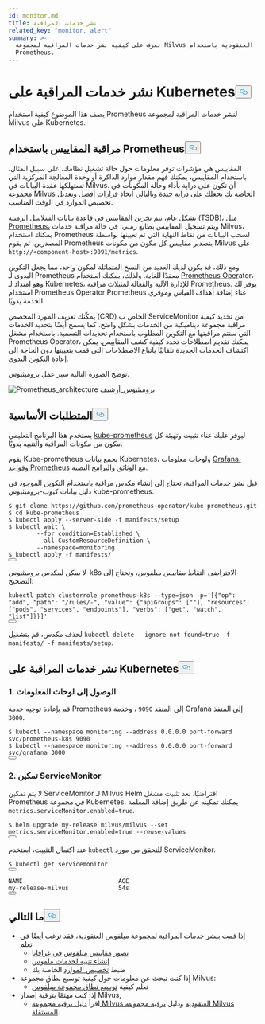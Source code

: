 ```yaml
---
id: monitor.md
title: نشر خدمات المراقبة
related_key: "monitor, alert"
summary: >-
  تعرف على كيفية نشر خدمات المراقبة لمجموعة Milvus العنقودية باستخدام
  Prometheus.
---
```


<h1 id="Deploying-Monitoring-Services-on-Kubernetes" class="common-anchor-header">نشر خدمات المراقبة على Kubernetes<button data-href="#Deploying-Monitoring-Services-on-Kubernetes" class="anchor-icon" translate="no">
      <svg translate="no"
        aria-hidden="true"
        focusable="false"
        height="20"
        version="1.1"
        viewBox="0 0 16 16"
        width="16"
      >
        <path
          fill="#0092E4"
          fill-rule="evenodd"
          d="M4 9h1v1H4c-1.5 0-3-1.69-3-3.5S2.55 3 4 3h4c1.45 0 3 1.69 3 3.5 0 1.41-.91 2.72-2 3.25V8.59c.58-.45 1-1.27 1-2.09C10 5.22 8.98 4 8 4H4c-.98 0-2 1.22-2 2.5S3 9 4 9zm9-3h-1v1h1c1 0 2 1.22 2 2.5S13.98 12 13 12H9c-.98 0-2-1.22-2-2.5 0-.83.42-1.64 1-2.09V6.25c-1.09.53-2 1.84-2 3.25C6 11.31 7.55 13 9 13h4c1.45 0 3-1.69 3-3.5S14.5 6 13 6z"
        ></path>
      </svg>
    </button></h1><p>يصف هذا الموضوع كيفية استخدام Prometheus لنشر خدمات المراقبة لمجموعة Milvus على Kubernetes.</p>
<h2 id="Monitor-metrics-with-Prometheus" class="common-anchor-header">مراقبة المقاييس باستخدام Prometheus<button data-href="#Monitor-metrics-with-Prometheus" class="anchor-icon" translate="no">
      <svg translate="no"
        aria-hidden="true"
        focusable="false"
        height="20"
        version="1.1"
        viewBox="0 0 16 16"
        width="16"
      >
        <path
          fill="#0092E4"
          fill-rule="evenodd"
          d="M4 9h1v1H4c-1.5 0-3-1.69-3-3.5S2.55 3 4 3h4c1.45 0 3 1.69 3 3.5 0 1.41-.91 2.72-2 3.25V8.59c.58-.45 1-1.27 1-2.09C10 5.22 8.98 4 8 4H4c-.98 0-2 1.22-2 2.5S3 9 4 9zm9-3h-1v1h1c1 0 2 1.22 2 2.5S13.98 12 13 12H9c-.98 0-2-1.22-2-2.5 0-.83.42-1.64 1-2.09V6.25c-1.09.53-2 1.84-2 3.25C6 11.31 7.55 13 9 13h4c1.45 0 3-1.69 3-3.5S14.5 6 13 6z"
        ></path>
      </svg>
    </button></h2><p>المقاييس هي مؤشرات توفر معلومات حول حالة تشغيل نظامك. على سبيل المثال، باستخدام المقاييس، يمكنك فهم مقدار موارد الذاكرة أو وحدة المعالجة المركزية التي تستهلكها عقدة البيانات في Milvus. أن تكون على دراية بأداء وحالة المكونات في مجموعة Milvus الخاصة بك يجعلك على دراية جيدة وبالتالي اتخاذ قرارات أفضل وتعديل تخصيص الموارد في الوقت المناسب.</p>
<p>بشكل عام، يتم تخزين المقاييس في قاعدة بيانات السلاسل الزمنية (TSDB)، مثل <a href="https://prometheus.io/">Prometheus،</a> ويتم تسجيل المقاييس بطابع زمني. في حالة مراقبة خدمات Milvus، يمكنك استخدام Prometheus لسحب البيانات من نقاط النهاية التي تم تعيينها بواسطة المصدرين. ثم يقوم Prometheus بتصدير مقاييس كل مكون من مكونات Milvus على <code translate="no">http://&lt;component-host&gt;:9091/metrics</code>.</p>
<p>ومع ذلك، قد يكون لديك العديد من النسخ المتماثلة لمكون واحد، مما يجعل التكوين اليدوي لـ Prometheus معقدًا للغاية. ولذلك، يمكنك استخدام <a href="https://github.com/prometheus-operator/prometheus-operator">Prometheus Oper</a>ator، وهو امتداد لـ Kubernetes، للإدارة الآلية والفعالة لمثيلات مراقبة Prometheus. يوفر لك استخدام Prometheus Operator Prometheus عناء إضافة أهداف القياس وموفري الخدمة يدويًا.</p>
<p>يمكّنك تعريف المورد المخصص (CRD) الخاص ب ServiceMonitor من تحديد كيفية مراقبة مجموعة ديناميكية من الخدمات بشكل واضح. كما يسمح أيضًا بتحديد الخدمات التي ستتم مراقبتها مع التكوين المطلوب باستخدام تحديدات التسمية. باستخدام مشغل Prometheus Operator، يمكنك تقديم اصطلاحات تحدد كيفية كشف المقاييس. يمكن اكتشاف الخدمات الجديدة تلقائيًا باتباع الاصطلاحات التي قمت بتعيينها دون الحاجة إلى إعادة التكوين اليدوي.</p>
<p>توضح الصورة التالية سير عمل بروميثيوس.</p>
<p>
  
   <span class="img-wrapper"> <img translate="no" src="/docs/v2.5.x/assets/prometheus_architecture.png" alt="Prometheus_architecture" class="doc-image" id="prometheus_architecture" />
   </span> <span class="img-wrapper"> <span>بروميثيوس_أرشيف</span> </span></p>
<h2 id="Prerequisites" class="common-anchor-header">المتطلبات الأساسية<button data-href="#Prerequisites" class="anchor-icon" translate="no">
      <svg translate="no"
        aria-hidden="true"
        focusable="false"
        height="20"
        version="1.1"
        viewBox="0 0 16 16"
        width="16"
      >
        <path
          fill="#0092E4"
          fill-rule="evenodd"
          d="M4 9h1v1H4c-1.5 0-3-1.69-3-3.5S2.55 3 4 3h4c1.45 0 3 1.69 3 3.5 0 1.41-.91 2.72-2 3.25V8.59c.58-.45 1-1.27 1-2.09C10 5.22 8.98 4 8 4H4c-.98 0-2 1.22-2 2.5S3 9 4 9zm9-3h-1v1h1c1 0 2 1.22 2 2.5S13.98 12 13 12H9c-.98 0-2-1.22-2-2.5 0-.83.42-1.64 1-2.09V6.25c-1.09.53-2 1.84-2 3.25C6 11.31 7.55 13 9 13h4c1.45 0 3-1.69 3-3.5S14.5 6 13 6z"
        ></path>
      </svg>
    </button></h2><p>يستخدم هذا البرنامج التعليمي <a href="https://github.com/prometheus-operator/kube-prometheus">kube-prometheus</a> ليوفر عليك عناء تثبيت وتهيئة كل مكون من مكونات المراقبة والتنبيه يدويًا.</p>
<p>يقوم Kube-prometheus بجمع بيانات Kubernetes، ولوحات معلومات <a href="http://grafana.com/">Grafana،</a> <a href="https://prometheus.io/docs/prometheus/latest/configuration/recording_rules/">وقواعد Prometheus</a> مع الوثائق والبرامج النصية.</p>
<p>قبل نشر خدمات المراقبة، تحتاج إلى إنشاء مكدس مراقبة باستخدام التكوين الموجود في دليل بيانات كيوب-بروميثيوس kube-prometheus.</p>
<pre><code translate="no">$ git <span class="hljs-built_in">clone</span> https://github.com/prometheus-operator/kube-prometheus.git
$ <span class="hljs-built_in">cd</span> kube-prometheus
$ kubectl apply --server-side -f manifests/setup
$ kubectl <span class="hljs-built_in">wait</span> \
        --<span class="hljs-keyword">for</span> condition=Established \
        --all CustomResourceDefinition \
        --namespace=monitoring
$ kubectl apply -f manifests/
<button class="copy-code-btn"></button></code></pre>
<div class="alert note">
لا يمكن لمكدس بروميثيوس-k8s الافتراضي التقاط مقاييس ميلفوس، وتحتاج إلى التصحيح:</div>
<pre><code translate="no" class="language-bash">kubectl patch clusterrole prometheus-k8s --<span class="hljs-built_in">type</span>=json -p=<span class="hljs-string">&#x27;[{&quot;op&quot;: &quot;add&quot;, &quot;path&quot;: &quot;/rules/-&quot;, &quot;value&quot;: {&quot;apiGroups&quot;: [&quot;&quot;], &quot;resources&quot;: [&quot;pods&quot;, &quot;services&quot;, &quot;endpoints&quot;], &quot;verbs&quot;: [&quot;get&quot;, &quot;watch&quot;, &quot;list&quot;]}}]&#x27;</span>
<button class="copy-code-btn"></button></code></pre>
<p>لحذف مكدس، قم بتشغيل <code translate="no">kubectl delete --ignore-not-found=true -f manifests/ -f manifests/setup</code>.</p>
<h2 id="Deploy-monitoring-services-on-Kubernetes" class="common-anchor-header">نشر خدمات المراقبة على Kubernetes<button data-href="#Deploy-monitoring-services-on-Kubernetes" class="anchor-icon" translate="no">
      <svg translate="no"
        aria-hidden="true"
        focusable="false"
        height="20"
        version="1.1"
        viewBox="0 0 16 16"
        width="16"
      >
        <path
          fill="#0092E4"
          fill-rule="evenodd"
          d="M4 9h1v1H4c-1.5 0-3-1.69-3-3.5S2.55 3 4 3h4c1.45 0 3 1.69 3 3.5 0 1.41-.91 2.72-2 3.25V8.59c.58-.45 1-1.27 1-2.09C10 5.22 8.98 4 8 4H4c-.98 0-2 1.22-2 2.5S3 9 4 9zm9-3h-1v1h1c1 0 2 1.22 2 2.5S13.98 12 13 12H9c-.98 0-2-1.22-2-2.5 0-.83.42-1.64 1-2.09V6.25c-1.09.53-2 1.84-2 3.25C6 11.31 7.55 13 9 13h4c1.45 0 3-1.69 3-3.5S14.5 6 13 6z"
        ></path>
      </svg>
    </button></h2><h3 id="1-Access-the-dashboards" class="common-anchor-header">1. الوصول إلى لوحات المعلومات</h3><p>قم بإعادة توجيه خدمة Prometheus إلى المنفذ <code translate="no">9090</code> ، وخدمة Grafana إلى المنفذ <code translate="no">3000</code>.</p>
<pre><code translate="no">$ kubectl --namespace monitoring --address 0.0.0.0 port-forward svc/prometheus-k8s 9090
$ kubectl --namespace monitoring --address 0.0.0.0 port-forward svc/grafana 3000
<button class="copy-code-btn"></button></code></pre>
<h3 id="2-Enable-ServiceMonitor" class="common-anchor-header">2. تمكين ServiceMonitor</h3><p>لا يتم تمكين ServiceMonitor لـ Milvus Helm افتراضيًا. بعد تثبيت مشغل Prometheus في مجموعة Kubernetes، يمكنك تمكينه عن طريق إضافة المعلمة <code translate="no">metrics.serviceMonitor.enabled=true</code>.</p>
<pre><code translate="no">$ helm upgrade my-release milvus/milvus --<span class="hljs-built_in">set</span> metrics.serviceMonitor.enabled=<span class="hljs-literal">true</span> --reuse-values
<button class="copy-code-btn"></button></code></pre>
<p>عند اكتمال التثبيت، استخدم <code translate="no">kubectl</code> للتحقق من مورد ServiceMonitor.</p>
<pre><code translate="no">$ kubectl <span class="hljs-keyword">get</span> servicemonitor
<button class="copy-code-btn"></button></code></pre>
<pre><code translate="no">NAME                           AGE
my-release-milvus              54s
<button class="copy-code-btn"></button></code></pre>
<h2 id="Whats-next" class="common-anchor-header">ما التالي<button data-href="#Whats-next" class="anchor-icon" translate="no">
      <svg translate="no"
        aria-hidden="true"
        focusable="false"
        height="20"
        version="1.1"
        viewBox="0 0 16 16"
        width="16"
      >
        <path
          fill="#0092E4"
          fill-rule="evenodd"
          d="M4 9h1v1H4c-1.5 0-3-1.69-3-3.5S2.55 3 4 3h4c1.45 0 3 1.69 3 3.5 0 1.41-.91 2.72-2 3.25V8.59c.58-.45 1-1.27 1-2.09C10 5.22 8.98 4 8 4H4c-.98 0-2 1.22-2 2.5S3 9 4 9zm9-3h-1v1h1c1 0 2 1.22 2 2.5S13.98 12 13 12H9c-.98 0-2-1.22-2-2.5 0-.83.42-1.64 1-2.09V6.25c-1.09.53-2 1.84-2 3.25C6 11.31 7.55 13 9 13h4c1.45 0 3-1.69 3-3.5S14.5 6 13 6z"
        ></path>
      </svg>
    </button></h2><ul>
<li>إذا قمت بنشر خدمات المراقبة لمجموعة ميلفوس العنقودية، فقد ترغب أيضًا في تعلم<ul>
<li><a href="/docs/ar/v2.5.x/visualize.md">تصور مقاييس ميلفوس في غرافانا</a></li>
<li><a href="/docs/ar/v2.5.x/alert.md">إنشاء تنبيه لخدمات ملفوس</a></li>
<li>ضبط <a href="/docs/ar/v2.5.x/allocate.md">تخصيص الموارد</a> الخاصة بك</li>
</ul></li>
<li>إذا كنت تبحث عن معلومات حول كيفية توسيع نطاق مجموعة Milvus:<ul>
<li>تعلم كيفية <a href="/docs/ar/v2.5.x/scaleout.md">توسيع نطاق مجموعة ميلفوس</a></li>
</ul></li>
<li>إذا كنت مهتمًا بترقية إصدار Milvus,<ul>
<li>اقرأ <a href="/docs/ar/v2.5.x/upgrade_milvus_cluster-operator.md">دليل ترقية مجموعة Milvus العنقودية</a> ودليل <a href="/docs/ar/v2.5.x/upgrade_milvus_standalone-operator.md">ترقية مجموعة Milvus المستقلة</a>.</li>
</ul></li>
</ul>
